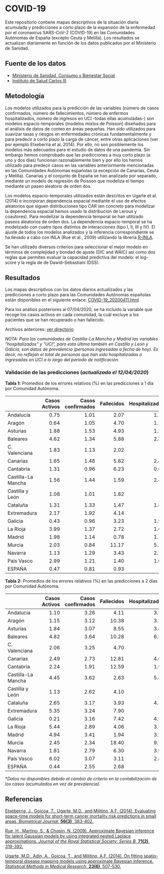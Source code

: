 # COVID-19
Este repositorio contiene mapas descriptivos de la situación diaria acumulada y predicciones a corto plazo de la expansión de la enfermedad por el coronavirus SARS-CoV-2 (COVID-19) en las Comunidades Autónomas de España (excepto Ceuta y Melilla). Los resultados se actualizan diariamente en función de los datos publicados por el Ministerio de Sanidad.

## Fuente de los datos

- [Ministerio de Sanidad, Consumo y Bienestar Social](https://www.mscbs.gob.es/profesionales/saludPublica/ccayes/alertasActual/nCov-China/situacionActual.htm)
- [Instituto de Salud Carlos III](https://covid19.isciii.es/)


## Metodología

Los modelos utilizados para la predicción de las variables (número de casos confirmados, número de fallecimientos, número de enfermos hospitalizados, número de ingresos en UCI -todas ellas acumuladas-) son modelos espacio-temporales (modelos mixtos de Poisson) diseñados para el análisis de datos de conteo en áreas pequeñas. Han sido utilizados para suavizar tasas y riesgos en enfermedades crónicas fundamentalmente y para predecir a corto plazo la carga de cáncer, entre otras aplicaciones (ver por ejemplo Etxeberria et al, 2014). Por ello, no son posiblemente los modelos más adecuados para el estudio de datos de una pandemia. Sin embargo hemos comprobado que las predicciones a muy corto plazo (a uno y dos días) funcionan razonablemente bien y por ello los hemos utilizado para predecir casos en las variables anteriormente mencionadas en las Comunidades Autónomas españolas (a excepción de Canarias, Ceuta y Melilla).  Canarias y el conjunto de España se han analizado por separado, mediante un modelo de regresión de Poisson que modeliza el tiempo mediante un paseo aleatorio de orden dos. 

Los modelos espacio-temporales utilizados están descritos en Ugarte et al. (2014) e incorporan dependencia espacial mediante el uso de efectos aleatorios que siguen distribuciones tipo CAR (en concreto para modelizar la dependencia espacial hemos usado la distribución de Leroux y coautores).  Para modelizar la dependencia temporal se han utilizado paseos aleatorios de orden dos. La dependencia espacio-temporal se ha modelizado con cuatro tipos distintos de interacciones (tipo I, II, III y IV). El ajuste de todos los modelos analizados y la inferencia correspondiente se ha llevado a cabo con INLA (Rue et al., 2009) utilizando la librería [R-INLA](http://www.r-inla.org/).

Se han utilizado diversos criterios para seleccionar el mejor modelo en términos de complejidad y bondad de ajuste (DIC and WAIC) así como dos reglas que permiten evaluar la capacidad predictiva del modelo: el log-score y la regla de de Dawid–Sebastiani (DSS).



## Resultados
Los mapas descriptivos con los datos diarios actualizados y las predicciones a corto plazo para las Comunidades Autónomas españolas están disponibles en el siguiente enlace:
[COVID-19_20200411.html](https://emi-sstcdapp.unavarra.es/COVID-19/COVID-19_20200411.html)

Para los análisis posteriores al 07/04/2020, se ha incluido la variable que recoge los casos activos en cada comunidad, la cuál excluye a los pacientes que se han recuperado o han fallecido.

Archivos anteriores: [ver directorio](https://emi-sstcdapp.unavarra.es/COVID-19/)

_NOTA: Para las comunidades de Castilla-La Mancha y Madrid las variables "hospitalizados" y "UCI", para esta última también en Castilla y León y Galicia, son datos de prevalencia (personas ingresadas a fecha de hoy). Es decir, no reflejan el total de personas que han sido hospitalizadas o ingresadas en UCI a lo largo del periodo de notificación._


### Validación de las predicciones (_actualizado el 12/04/2020_)

__Tabla 1:__ Promedios de los errores relativos (%) en las predicciones a 1 día por Comunidad Autónoma.

|                   | Casos Activos | Casos confirmados | Fallecidos | Hospitalizados | UCI |
|:------------------|-----:|-----:|-----:|-----:|-----:|
|Andalucía          |  0.75|  1.01|  2.07|  1.12|  6.47|
|Aragón             |  0.64|  1.05|  4.70|  1.17|  4.51|
|Asturias           |  1.88|  1.53|  4.93|  1.39|  4.08|
|Baleares           |  4.62|  1.34|  5.88|  2.39|  2.66|
|C. Valenciana      |  1.83|  1.13|  2.02|    * |    * |
|Canarias           |  1.65|  1.48|  5.82|  2.42|  3.94|
|Cantabria          |  1.31|  0.96|  6.23|  0.65|  3.08|
|Castilla-La Mancha |  1.56|  1.44|  1.59|  2.43|  2.52|
|Castilla y León    |  1.08|  1.01|  1.82|    * |  1.83|
|Cataluña           |  1.31|  1.33|  1.47|  1.87|  2.51|
|Extremadura        |  2.17|  1.92|  4.14|    * |    * |
|Galicia            |  0.43|  0.96|  3.23|  1.90|  3.14|
|La Rioja           |  3.99|  1.37|  2.72|  1.67|  3.04|
|Madrid             |  1.98|  1.14|  0.78|  1.16|  0.95|
|Murcia             |  2.03|  0.84| 11.17|  5.13|  3.64|
|Navarra            |  1.13|  1.29|  3.43|  2.24|  2.17|
|País Vasco         |  2.99|  1.21|  1.40|  1.08|  1.29|
|ESPAÑA             |  0.47|  0.81|  0.93|    * |    * |


__Tabla 2:__ Promedios de los errores relativos (%) en las predicciones a 2 días por Comunidad Autónoma.

|                   | Casos Activos | Casos confirmados | Fallecidos | Hospitalizados | UCI |
|:------------------|------:|------:|------:|------:|------:|
|Andalucía          |   1.10|   3.26|   4.11|   3.73|   9.97|
|Aragón             |   1.15|   3.12|  10.38|   3.13|   9.79|
|Asturias           |   1.84|   3.07|   8.55|   3.83|   8.58|
|Baleares           |   4.82|   3.64|  10.28|   6.56|   6.40|
|C. Valenciana      |   2.06|   3.25|   4.70|     * |     * |
|Canarias           |   2.49|   2.73|  12.81|   4.62|   8.49|
|Cantabria          |   2.24|   1.91|  12.59|   1.95|   6.54|
|Castilla-La Mancha |   4.45|   3.62|   2.63|   5.40|   4.98|
|Castilla y León    |   1.13|   2.62|   4.10|     * |   4.05|
|Cataluña           |   2.65|   3.17|   3.93|   4.38|   3.32|
|Extremadura        |   5.35|   3.24|   7.90|     * |     * |
|Galicia            |   0.21|   3.16|   7.42|   4.58|   7.78|
|La Rioja           |   5.44|   2.89|   4.06|   3.74|   5.86|
|Madrid             |   4.94|   3.41|   1.94|   3.26|   2.53|
|Murcia             |   2.45|   2.34|  18.40|   9.75|   7.10|
|Navarra            |   1.81|   2.79|   6.30|   3.99|   4.37|
|País Vasco         |   6.02|   3.07|   3.11|   2.83|   2.59|
|ESPAÑA             |   0.44|   2.55|   2.68|     * |     * |


*_Datos no disponibles debido al cambio de criterio en la contabilización de los casos (acumulados en vez de prevalencia)._


## Referencias
[Etxeberria, J., Goicoa, T., Ugarte, M.D., and Militino, A.F. (2014). Evaluating space-time models for short-term cancer mortality risk predictions in small areas. _Biometrical Journal_, __56(3)__, 383-402.](https://doi.org/10.1002/bimj.201200259)

[Rue, H., Martino, S., & Chopin, N. (2009). Approximate Bayesian inference for latent Gaussian models by using integrated nested Laplace approximations. _Journal of the Royal Statistical Society: Series B_, __71(2)__, 319-392.]( https://doi.org/10.1111/j.1467-9868.2008.00700.x)

[Ugarte, M.D., Adin, A., Goicoa, T., and Militino, A.F. (2014). On fitting spatio-temporal disease mapping models using approximate Bayesian inference. _Statistical Methods in Medical Research_, __23(6)__, 507-530.](https://doi.org/10.1177/0962280214527528)
